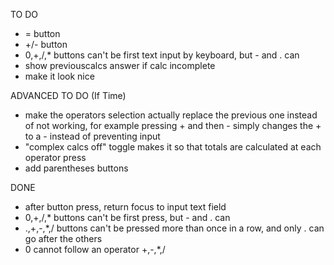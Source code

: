 TO DO
- = button
- +/- button
- 0,+,/,* buttons can't be first text input by keyboard, but - and . can
- show previouscalcs answer if calc incomplete
- make it look nice

ADVANCED TO DO (If Time)
- make the operators selection actually replace the previous one instead of not working, for example pressing + and then - simply changes the + to a - instead of preventing input
- "complex calcs off" toggle makes it so that totals are calculated at each operator press
- add parentheses buttons


DONE
- after button press, return focus to input text field
- 0,+,/,* buttons can't be first press, but - and . can
- .,+,-,*,/ buttons can't be pressed more than once in a row, and only . can go after the others
- 0 cannot follow an operator +,-,*,/



